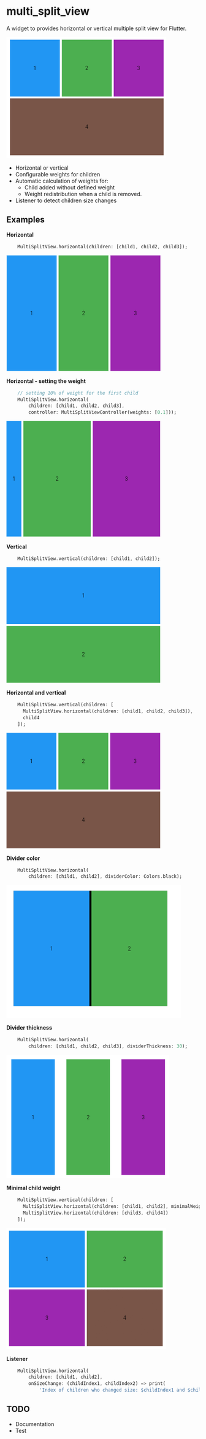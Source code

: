 # multi_split_view

A widget to provides horizontal or vertical multiple split view for Flutter.

![animated](https://raw.githubusercontent.com/caduandrade/multi_split_view_images/main/animated.gif)

* Horizontal or vertical
* Configurable weights for children
* Automatic calculation of weights for:
  * Child added without defined weight
  * Weight redistribution when a child is removed.
* Listener to detect children size changes

## Examples

**Horizontal**

```dart
    MultiSplitView.horizontal(children: [child1, child2, child3]);
```

![horizontal](https://raw.githubusercontent.com/caduandrade/multi_split_view_images/main/horizontal.png)

**Horizontal - setting the weight**

```dart
    // setting 10% of weight for the first child
    MultiSplitView.horizontal(
        children: [child1, child2, child3],
        controller: MultiSplitViewController(weights: [0.1]));
```

![horizontalweight](https://raw.githubusercontent.com/caduandrade/multi_split_view_images/main/horizontal_weight.png)

**Vertical**

```dart
    MultiSplitView.vertical(children: [child1, child2]);
```

![vertical](https://raw.githubusercontent.com/caduandrade/multi_split_view_images/main/vertical.png)

**Horizontal and vertical**

```dart
    MultiSplitView.vertical(children: [
      MultiSplitView.horizontal(children: [child1, child2, child3]),
      child4
    ]);
```

![horizontalvertical](https://raw.githubusercontent.com/caduandrade/multi_split_view_images/main/horizontal_vertical.png)

**Divider color**

```dart
    MultiSplitView.horizontal(
        children: [child1, child2], dividerColor: Colors.black);
```

![dividercolor](https://raw.githubusercontent.com/caduandrade/multi_split_view_images/main/divider_color.png)

**Divider thickness**

```dart
    MultiSplitView.horizontal(
        children: [child1, child2, child3], dividerThickness: 30);
```

![dividerthickness](https://raw.githubusercontent.com/caduandrade/multi_split_view_images/main/divider_thickness.png)

**Minimal child weight**

```dart
    MultiSplitView.vertical(children: [
      MultiSplitView.horizontal(children: [child1, child2], minimalWeight: .40),
      MultiSplitView.horizontal(children: [child3, child4])
    ]);
```

![minimalweight](https://raw.githubusercontent.com/caduandrade/multi_split_view_images/main/minimal_weight.gif)

**Listener**

```dart
    MultiSplitView.horizontal(
        children: [child1, child2],
        onSizeChange: (childIndex1, childIndex2) => print(
            'Index of children who changed size: $childIndex1 and $childIndex2'));
```

## TODO

* Documentation
* Test
